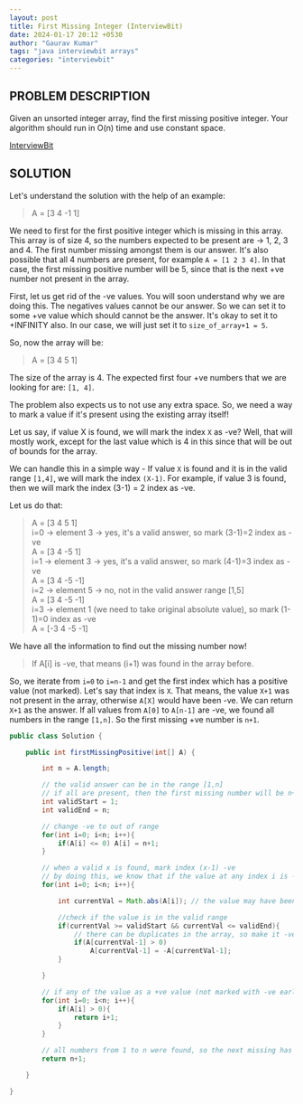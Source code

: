 ```yaml
---
layout: post
title: First Missing Integer (InterviewBit)
date: 2024-01-17 20:12 +0530
author: "Gaurav Kumar"
tags: "java interviewbit arrays"
categories: "interviewbit"
---
```


## PROBLEM DESCRIPTION

Given an unsorted integer array, find the first missing positive integer.
Your algorithm should run in O(n) time and use constant space.

[InterviewBit](https://www.interviewbit.com/problems/first-missing-integer/)

## SOLUTION

Let's understand the solution with the help of an example:

> A = [3 4 -1 1]

We need to first for the first positive integer which is missing in this array. This array is of size 4, so the numbers expected to be present are -> 1, 2, 3 and 4. The first number missing amongst them is our answer. It's also possible that all 4 numbers are present, for example `A = [1 2 3 4]`. In that case, the first missing positive number will be 5, since that is the next +ve number not present in the array.

First, let us get rid of the -ve values. You will soon understand why we are doing this. The negatives values cannot be our answer. So we can set it to some +ve value which should cannot be the answer. It's okay to set it to +INFINITY also. In our case, we will just set it to `size_of_array+1 = 5`.

So, now the array will be:

> A = [3 4 5 1]

The size of the array is 4. The expected first four +ve numbers that we are looking for are: `[1, 4]`.

The problem also expects us to not use any extra space. So, we need a way to mark a value if it's present using the existing array itself!

Let us say, if value X is found, we will mark the index `X` as -ve? Well, that will mostly work, except for the last value which is 4 in this since that will be out of bounds for the array.

We can handle this in a simple way - If value `X` is found and it is in the valid range `[1,4]`, we will mark the index `(X-1)`. For example, if value 3 is found, then we will mark the index (3-1) = 2 index as -ve.

Let us do that:

> A = [3 4 5 1]  
> i=0 -> element 3 -> yes, it's a valid answer, so mark (3-1)=2 index as -ve  
> A = [3 4 -5 1]  
> i=1 -> element 3 -> yes, it's a valid answer, so mark (4-1)=3 index as -ve  
> A = [3 4 -5 -1]  
> i=2 -> element 5 -> no, not in the valid answer range [1,5]  
> A = [3 4 -5 -1]  
> i=3 -> element 1 (we need to take original absolute value), so mark (1-1)=0 index as -ve  
> A = [-3 4 -5 -1]

We have all the information to find out the missing number now!

> If A[i] is -ve, that means (i+1) was found in the array before.

So, we iterate from `i=0` to `i=n-1` and get the first index which has a positive value (not marked). Let's say that index is `X`. That means, the value `X+1` was not present in the array, otherwise `A[X]` would have been -ve. We can return `X+1` as the answer. If all values from `A[0]` to `A[n-1]` are -ve, we found all numbers in the range `[1,n]`. So the first missing +ve number is `n+1`.

```java
public class Solution {

    public int firstMissingPositive(int[] A) {

        int n = A.length;

        // the valid answer can be in the range [1,n]
        // if all are present, then the first missing number will be n+1
        int validStart = 1;
        int validEnd = n;

        // change -ve to out of range
        for(int i=0; i<n; i++){
            if(A[i] <= 0) A[i] = n+1;
        }

        // when a valid x is found, mark index (x-1) -ve
        // by doing this, we know that if the value at any index i is -ve, then i+1 must be present in the array
        for(int i=0; i<n; i++){

            int currentVal = Math.abs(A[i]); // the value may have been already set to -ve earlier, so take absolute first

            //check if the value is in the valid range
            if(currentVal >= validStart && currentVal <= validEnd){
                // there can be duplicates in the array, so make it -ve only if it was +ve earlier
                if(A[currentVal-1] > 0)
                    A[currentVal-1] = -A[currentVal-1];
            }

        }

        // if any of the value as a +ve value (not marked with -ve earlier), we can say that (i+1) is the first missing number
        for(int i=0; i<n; i++){
            if(A[i] > 0){
                return i+1;
            }
        }

        // all numbers from 1 to n were found, so the next missing has to be n+1;
        return n+1;

    }

}
```
